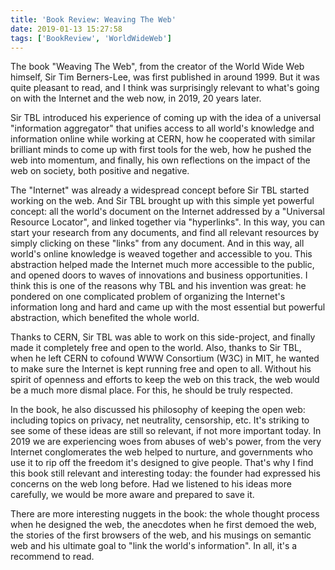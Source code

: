 ```yaml
---
title: 'Book Review: Weaving The Web'
date: 2019-01-13 15:27:58
tags: ['BookReview', 'WorldWideWeb']
---
```


The book "Weaving The Web", from the creator of the World Wide Web himself, Sir Tim Berners-Lee, was first published in around 1999. But it was quite pleasant to read, and I think was surprisingly relevant to what's going on with the Internet and the web now, in 2019, 20 years later.

<!-- more -->

Sir TBL introduced his experience of coming up with the idea of a universal "information aggregator" that unifies access to all world's knowledge and information online while working at CERN, how he cooperated with similar brilliant minds to come up with first tools for the web, how he pushed the web into momentum, and finally, his own reflections on
the impact of the web on society, both positive and negative.

The "Internet" was already a widespread concept before Sir TBL started working on the web. And Sir TBL brought up with this simple yet powerful concept: all the world's document on the Internet addressed by a "Universal Resource Locator", and linked together via "hyperlinks". In this way, you can start your research from any documents, and find all relevant resources by simply clicking on these "links" from any document. And in this way, all world's online knowledge is weaved together and accessible to you. This abstraction helped made the Internet much more accessible to the public, and opened doors to waves of innovations and business opportunities. I think this is one of the reasons why TBL and his invention was great: he pondered on one complicated problem of organizing the Internet's information long and hard and came up with the most essential but powerful abstraction, which benefited the whole world.

Thanks to CERN, Sir TBL was able to work on this side-project, and finally made it completely free and open to the world. Also, thanks to Sir TBL, when he left CERN to cofound WWW Consortium (W3C) in MIT, he wanted to make sure the Internet is kept running free and open to all. Without his spirit of openness and efforts to keep the web on this track, the web would be a much more dismal place. For this, he should be truly respected.

In the book, he also discussed his philosophy of keeping the open web: including topics on privacy, net neutrality, censorship, etc. It's striking to see some of these ideas are still so relevant, if not more important today. In 2019 we are experiencing woes from abuses of web's power, from the very Internet conglomerates the web helped to nurture, and governments who use it to rip off the freedom it's designed to give people. That's why I find this book still relevant and interesting today: the founder had expressed his concerns on the web long before. Had we listened to his ideas more carefully, we would be more aware and prepared to save it.

There are more interesting nuggets in the book: the whole thought process when he designed the web, the anecdotes when he first demoed the web, the stories of the first browsers of the web, and his musings on semantic web and his ultimate goal to "link the world's information". In all, it's a recommend to read.
